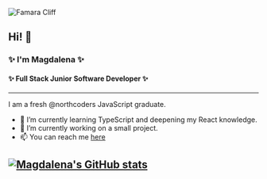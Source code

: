 ![Famara Cliff](https://github.com/user-attachments/assets/449e2fb4-495a-44ff-9173-7ffcad19b39f)

## Hi! 👋

### ✨ I'm Magdalena ✨

#### ✨ Full Stack Junior Software Developer ✨
---

I am a fresh @northcoders JavaScript graduate.

- 🌱 I’m currently learning TypeScript and deepening my React knowledge.
- 🔭 I’m currently working on a small project.
- 📫 You can reach me [here](https://www.linkedin.com/in/magdalena-janeckova-b4a641134/)


[![Magdalena's GitHub stats](https://github-readme-stats.vercel.app/api?username=Magdaleeena)](https://github.com/magdaleeena/github-readme-stats)
---

<!--
**Magdaleeena/Magdaleeena** is a ✨ _special_ ✨ repository because its `README.md` (this file) appears on your GitHub profile.

Here are some ideas to get you started:

- 🔭 I’m currently working on ...
- 🌱 I’m currently learning ...
- 👯 I’m looking to collaborate on ...
- 🤔 I’m looking for help with ...
- 💬 Ask me about ...
- 📫 How to reach me: ...
- 😄 Pronouns: ...
- ⚡ Fun fact: ...
-->

